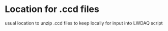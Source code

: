 # Location for .ccd files
usual location to unzip .ccd files to keep locally for input into LWDAQ script